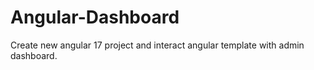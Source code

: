 # Angular-Dashboard
Create new angular 17 project and interact angular template with admin dashboard.
